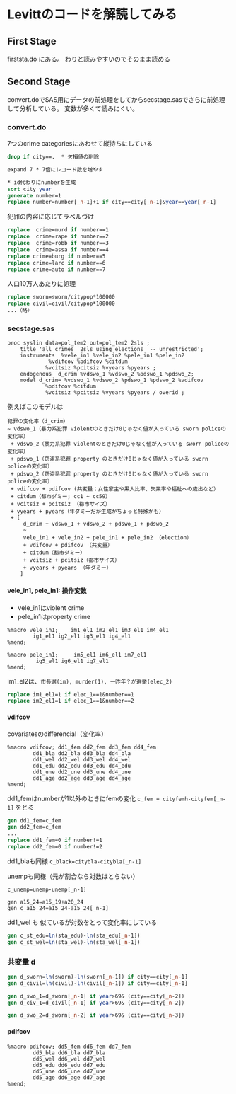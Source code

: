 # Levittのコードを解読してみる

## First Stage

firststa.do にある。
わりと読みやすいのでそのまま読める


## Second Stage

convert.doでSAS用にデータの前処理をしてからsecstage.sasでさらに前処理して分析している。
変数が多くて読みにくい。

### convert.do

7つのcrime categoriesにあわせて縦持ちにしている

```do
drop if city==.  * 欠損値の削除

expand 7 * 7倍にレコード数を増やす

* id代わりにnumberを生成
sort city year
generate number=1
replace number=number[_n-1]+1 if city==city[_n-1]&year==year[_n-1]
```

犯罪の内容に応じてラベルづけ

```do
replace  crime=murd if number==1
replace  crime=rape if number==2
replace  crime=robb if number==3
replace  crime=assa if number==4
replace crime=burg if number==5
replace crime=larc if number==6
replace crime=auto if number==7
```


人口10万人あたりに処理

```do
replace sworn=sworn/citypop*100000
replace civil=civil/citypop*100000
...（略）
```

### secstage.sas

```sas
proc syslin data=pol_tem2 out=pol_tem2 2sls ; 
	title 'all crimes  2sls using elections  -- unrestricted';
	instruments  %vele_in1 %vele_in2 %pele_in1 %pele_in2
			 %vdifcov %pdifcov %citdum  
			%vcitsiz %pcitsiz %vyears %pyears ;
 	endogenous  d_crim %vdswo_1 %vdswo_2 %pdswo_1 %pdswo_2;
	model d_crim= %vdswo_1 %vdswo_2 %pdswo_1 %pdswo_2 %vdifcov
			%pdifcov %citdum  
			%vcitsiz %pcitsiz %vyears %pyears / overid ;
```

例えばこのモデルは

```
犯罪の変化率（d_crim）
~ vdswo_1（暴力系犯罪 violentのときだけ0じゃなく値が入っている sworn policeの変化率）
 + vdswo_2（暴力系犯罪 violentのときだけ0じゃなく値が入っている sworn policeの変化率）
 + pdswo_1（窃盗系犯罪 property のときだけ0じゃなく値が入っている sworn policeの変化率）
 + pdswo_2（窃盗系犯罪 property のときだけ0じゃなく値が入っている sworn policeの変化率）
 + vdifcov + pdifcov (共変量；女性家主や黒人比率、失業率や福祉への歳出など）
 + citdum（都市ダミー; cc1 ~ cc59）
 + vcitsiz + pcitsiz （都市サイズ）
 + vyears + pyears（年ダミーだが生成がちょっと特殊かも）
 + [
     d_crim + vdswo_1 + vdswo_2 + pdswo_1 + pdswo_2
     ~ 
     vele_in1 + vele_in2 + pele_in1 + pele_in2 （election）
     + vdifcov + pdifcov （共変量）
     + citdum（都市ダミー）
     + vcitsiz + pcitsiz（都市サイズ）
     + vyears + pyears （年ダミー）
    ]
```



#### vele_in1, pele_in1: 操作変数

- vele_in1はviolent crime
- pele_in1はproperty crime

```sas
%macro vele_in1;	im1_el1 im2_el1 im3_el1 im4_el1
		ig1_el1 ig2_el1 ig3_el1 ig4_el1
%mend;		

%macro pele_in1;	 im5_el1 im6_el1 im7_el1 
		 ig5_el1 ig6_el1 ig7_el1 
%mend;
```

im1_el2は、`市長選(im), murder(1), 一昨年？が選挙(elec_2)`

```do
replace im1_el1=1 if elec_1==1&number==1
replace im2_el1=1 if elec_1==1&number==2
```

#### vdifcov

covariatesのdifferencial（変化率）

```sas
%macro vdifcov;	dd1_fem dd2_fem dd3_fem dd4_fem
		dd1_bla dd2_bla dd3_bla dd4_bla
		dd1_wel dd2_wel dd3_wel dd4_wel
		dd1_edu dd2_edu dd3_edu dd4_edu
		dd1_une dd2_une dd3_une dd4_une
		dd1_age dd2_age dd3_age dd4_age
%mend;
```

dd1_femはnumberが1以外のときにfemの変化 `c_fem = cityfemh-cityfem[_n-1]` をとる

```do
gen dd1_fem=c_fem
gen dd2_fem=c_fem
...
replace dd1_fem=0 if number!=1
replace dd2_fem=0 if number!=2
```

dd1_blaも同様 `c_black=citybla-citybla[_n-1]`

unempも同様（元が割合なら対数はとらない）

`c_unemp=unemp-unemp[_n-1]`

```
gen a15_24=a15_19+a20_24
gen c_a15_24=a15_24-a15_24[_n-1]
```


dd1_wel も 似ているが対数をとって変化率にしている

```do
gen c_st_edu=ln(sta_edu)-ln(sta_edu[_n-1])
gen c_st_wel=ln(sta_wel)-ln(sta_wel[_n-1])
```


### 共変量 d


```do
gen d_sworn=ln(sworn)-ln(sworn[_n-1]) if city==city[_n-1]
gen d_civil=ln(civil)-ln(civil[_n-1]) if city==city[_n-1]

gen d_swo_1=d_sworn[_n-1] if year>69& (city==city[_n-2])
gen d_civ_1=d_civil[_n-1] if year>69& (city==city[_n-2])

gen d_swo_2=d_sworn[_n-2] if year>69& (city==city[_n-3])
```

#### pdifcov

```sas
%macro pdifcov; dd5_fem dd6_fem dd7_fem 
 		dd5_bla dd6_bla dd7_bla 
 		dd5_wel dd6_wel dd7_wel
 		dd5_edu dd6_edu dd7_edu
 		dd5_une dd6_une dd7_une
 		dd5_age dd6_age dd7_age
%mend;
```


